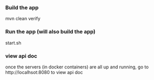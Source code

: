 ### Build the app

mvn clean verify

### Run the app (will also build the app)

start.sh

### view api doc

once the servers (in docker containers) are all up and running, go to http://localhsot:8080 to view api doc
